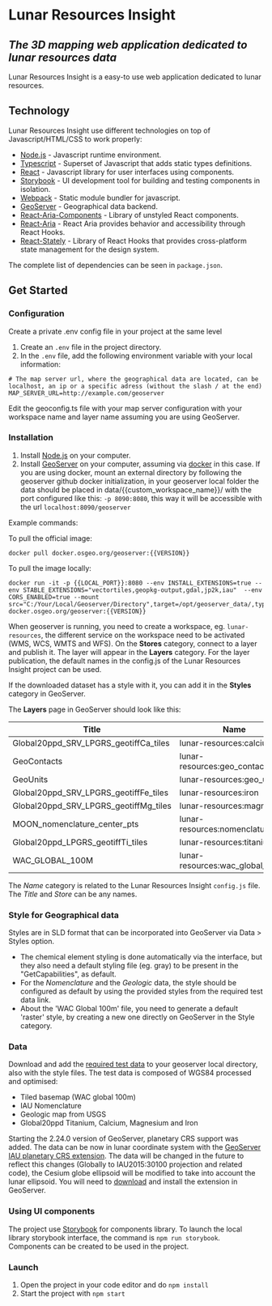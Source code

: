 # Lunar Resources Insight

## _The 3D mapping web application dedicated to lunar resources data_

Lunar Resources Insight is a easy-to use web application dedicated to lunar resources.

## Technology

Lunar Resources Insight use different technologies on top of Javascript/HTML/CSS to work properly:

- [Node.js](https://nodejs.org/) - Javascript runtime environment.
- [Typescript](https://www.typescriptlang.org/) - Superset of Javascript that adds static types definitions.
- [React](https://react.dev/) - Javascript library for user interfaces using components.
- [Storybook](https://storybook.js.org/) - UI development tool for building and testing components in isolation.
- [Webpack](https://webpack.js.org/) - Static module bundler for javascript.
- [GeoServer](https://geoserver.org/) - Geographical data backend.
- [React-Aria-Components](https://react-spectrum.adobe.com/react-aria/components.html) - Library of unstyled React components.
- [React-Aria](https://react-spectrum.adobe.com/react-aria/hooks.html) - React Aria provides behavior and accessibility through React Hooks.
- [React-Stately](https://react-spectrum.adobe.com/react-stately/getting-started.html) - Library of React Hooks that provides cross-platform state management for the design system.

The complete list of dependencies can be seen in ``package.json``.

## Get Started


### Configuration

Create a private .env config file in your project at the same level

1. Create an `.env` file in the project directory.
2. In the `.env` file, add the following environment variable with your local information:
```
# The map server url, where the geographical data are located, can be localhost, an ip or a specific adress (without the slash / at the end)
MAP_SERVER_URL=http://example.com/geoserver
```

Edit the geoconfig.ts file with your map server configuration with your workspace name and layer name assuming you are using GeoServer.

### Installation

1. Install [Node.js](https://nodejs.org/) on your computer.
2. Install [GeoServer](https://geoserver.org/) on your computer, assuming via [docker](https://github.com/geoserver/docker) in this case.
If you are using docker, mount an external directory by following the geoserver github docker initialization, in your geoserver local folder the data should be placed in data/{{custom_workspace_name}}/ with the port configured like this: ``-p 8090:8080``, this way it will be accessible with the url ``localhost:8090/geoserver``

Example commands:

To pull the official image:
```
docker pull docker.osgeo.org/geoserver:{{VERSION}}
```

To pull the image locally:
```
docker run -it -p {{LOCAL_PORT}}:8080 --env INSTALL_EXTENSIONS=true --env STABLE_EXTENSIONS="vectortiles,geopkg-output,gdal,jp2k,iau"  --env CORS_ENABLED=true --mount src="C:/Your/Local/Geoserver/Directory",target=/opt/geoserver_data/,type=bind docker.osgeo.org/geoserver:{{VERSION}}
```

When geoserver is running, you need to create a workspace, eg. ``lunar-resources``, the different service on the workspace need to be activated (WMS, WCS, WMTS and WFS). On the **Stores** category, connect to a layer and publish it. The layer will appear in the **Layers** category. For the layer publication, the default names in the config.js of the Lunar Resources Insight project can be used.

If the downloaded dataset has a style with it, you can add it in the **Styles** category in GeoServer.

The **Layers** page in GeoServer should look like this:

| Title                                 | Name                            | Store                       |
|---------------------------------------|---------------------------------|-----------------------------|
| Global20ppd_SRV_LPGRS_geotiffCa_tiles | lunar-resources:calcium         | Calcium                     |
| GeoContacts                           | lunar-resources:geo_contacts    | unified_geologic_v2         |
| GeoUnits                              | lunar-resources:geo_units       | unified_geologic_v2         |
| Global20ppd_SRV_LPGRS_geotiffFe_tiles | lunar-resources:iron            | Iron                        |
| Global20ppd_SRV_LPGRS_geotiffMg_tiles | lunar-resources:magnesium       | Magnesium                   |
| MOON_nomenclature_center_pts          | lunar-resources:nomenclature    | IAU Nomenclature            |
| Global20ppd_LPGRS_geotiffTi_tiles     | lunar-resources:titanium        | Titanium                    |
| WAC_GLOBAL_100M                       | lunar-resources:wac_global_100m | wac_global_morphologic_100m |

The *Name* category is related to the Lunar Resources Insight ``config.js`` file. The *Title* and *Store* can be any names.

### Style for Geographical data

Styles are in SLD format that can be incorporated into GeoServer via Data > Styles option.

- The chemical element styling is done automatically via the interface, but they also need a default styling file (eg. gray) to be present in the "GetCapabilities", as default.
- For the *Nomenclature* and the *Geologic* data, the style should be configured as default by using the provided styles from the required test data link.
- About the 'WAC Global 100m' file, you need to generate a default 'raster' style, by creating a new one directly on GeoServer in the Style category.

### Data

Download and add the [required test data](https://offworldhorizon-my.sharepoint.com/:f:/p/thibaut/EvZYOlu_bHpBt1b8KZHISR4BJv49LEsWeNWsEcjfqvry1w?e=87b22J) to your geoserver local directory, also with the style files. The test data is composed of WGS84 processed and optimised:
- Tiled basemap (WAC global 100m)
- IAU Nomenclature
- Geologic map from USGS
- Global20ppd Titanium, Calcium, Magnesium and Iron

Starting the 2.24.0 version of GeoServer, planetary CRS support was added. The data can be now in lunar coordinate system with the [GeoServer IAU planetary CRS extension](https://docs.geoserver.org/stable/en/user/extensions/iau/index.html). The data will be changed in the future to reflect this changes (Globally to IAU2015:30100 projection and related code), the Cesium globe ellipsoid will be modified to take into account the lunar ellipsoid. You will need to [download](https://sourceforge.net/projects/geoserver/files/GeoServer/) and install the extension in GeoServer.

### Using UI components

The project use [Storybook](https://storybook.js.org/) for components library. To launch the local library storybook interface, the command is ``npm run storybook``. Components can be created to be used in the project.

### Launch

1. Open the project in your code editor and do `npm install`
2. Start the project with `npm start`